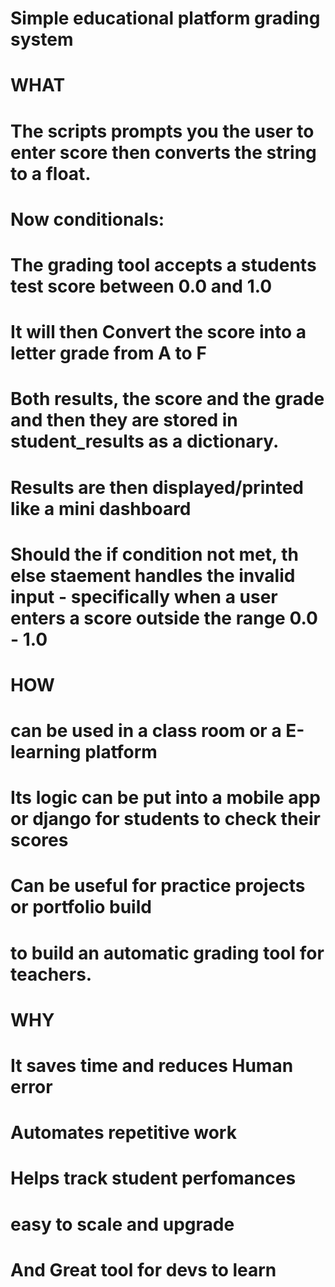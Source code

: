 # Simple educational platform grading system

# WHAT
# The scripts prompts you the user to enter score then converts the string to a float.
# Now conditionals:
# The grading tool accepts a students test score between 0.0 and 1.0
# It will then Convert the score into a letter grade from A to F
# Both results, the score and the grade and then they are stored in student_results as a dictionary.
# Results are then displayed/printed like a mini dashboard
# Should the if condition not met, th else staement handles the invalid input - specifically when a user enters a score outside the range 0.0 - 1.0


# HOW 
# can be used in a class room or a E-learning platform
# Its logic can be put into a mobile app or django for students to check their scores
# Can be useful for practice projects or portfolio build
# to build an automatic grading tool for teachers.

# WHY
# It saves time and reduces Human error
# Automates repetitive work
# Helps track student perfomances
# easy to scale and upgrade
# And Great tool for devs to learn